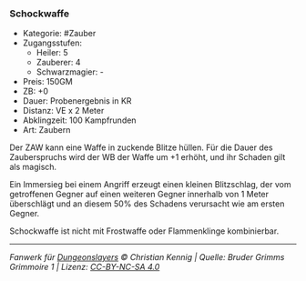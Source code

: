 ### Schockwaffe

- Kategorie: #Zauber
- Zugangsstufen:
  - Heiler: 5
  - Zauberer: 4
  - Schwarzmagier: -
- Preis: 150GM
- ZB: +0
- Dauer: Probenergebnis in KR
- Distanz: VE x 2 Meter
- Abklingzeit: 100 Kampfrunden
- Art: Zaubern



Der ZAW kann eine Waffe in zuckende Blitze hüllen. Für die Dauer des Zauberspruchs wird der WB der Waffe um +1 erhöht, und ihr Schaden gilt als magisch.

Ein Immersieg bei einem Angriff erzeugt einen kleinen Blitzschlag, der vom getroffenen Gegner auf einen weiteren Gegner innerhalb von 1 Meter überschlägt und an diesem 50% des Schadens verursacht wie am ersten Gegner.

Schockwaffe ist nicht mit Frostwaffe oder Flammenklinge kombinierbar.

---

_Fanwerk für [Dungeonslayers](https://www.dungeonslayers.net/) © Christian Kennig | Quelle: Bruder Grimms Grimmoire 1 | Lizenz: [CC-BY-NC-SA 4.0](https://creativecommons.org/licenses/by-nc-sa/4.0/deed.de)_
